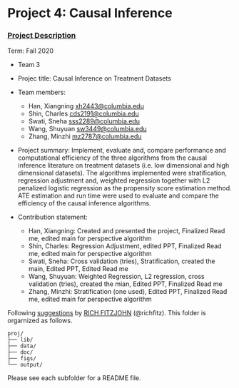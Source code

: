 # Project 4: Causal Inference

### [Project Description](doc/project4_desc.md)

Term: Fall 2020

+ Team 3
+ Projec title: Causal Inference on Treatment Datasets
+ Team members:
	+ Han, Xiangning xh2443@columbia.edu
	+ Shin, Charles cds2191@columbia.edu
	+ Swati, Sneha sss2289@columbia.edu
	+ Wang, Shuyuan sw3449@columbia.edu
	+ Zhang, Minzhi mz2787@columbia.edu
	
	
	
+ Project summary: Implement, evaluate and, compare performance and computational efficiency of the three algorithms from the causal inference literature on treatment datasets (i.e. low dimensional and high dimensional datasets). The algorithms implemented were stratification, regression adjustment and, weighted regression together with L2 penalized logistic regression as the propensity score estimation method. ATE estimation and run time were used to evaluate and compare the efficiency of the causal inference algorithms.

	
+ Contribution statement: 
	+ Han, Xiangning: Created and presented the project, Finalized Read me, edited main for perspective algorithm
	+ Shin, Charles: Regression Adjustment, edited PPT, Finalized Read me, edited main for perspective algorithm
	+ Swati, Sneha: Cross validation (tries), Stratification, created the main, Edited PPT, Edited Read me
	+ Wang, Shuyuan: Weighted Regression, L2 regression, cross validation (tries), created the mian, Edited PPT, Finalized Read me
	+ Zhang, Minzhi: Stratification (one used), Edited PPT, Finalized Read me, edited main for perspective algorithm

Following [suggestions](http://nicercode.github.io/blog/2013-04-05-projects/) by [RICH FITZJOHN](http://nicercode.github.io/about/#Team) (@richfitz). This folder is orgarnized as follows.

```
proj/
├── lib/
├── data/
├── doc/
├── figs/
└── output/
```

Please see each subfolder for a README file.
